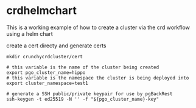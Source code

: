 # crdhelmchart

This is a working example of how to create a cluster via the crd workflow
using a helm chart

create a cert directy and generate certs
```
mkdir crunchycrdcluster/cert

# this variable is the name of the cluster being created
export pgo_cluster_name=hippo
# this variable is the namespace the cluster is being deployed into
export cluster_namespace=test1

# generate a SSH public/private keypair for use by pgBackRest
ssh-keygen -t ed25519 -N '' -f "${pgo_cluster_name}-key"

```
